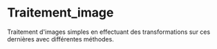 # Traitement_image
Traitement d'images simples en effectuant des transformations sur ces dernières avec différentes méthodes.
